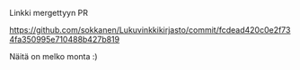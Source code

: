 Linkki mergettyyn PR

https://github.com/sokkanen/Lukuvinkkikirjasto/commit/fcdead420c0e2f734fa350995e710488b427b819

Näitä on melko monta :) 
